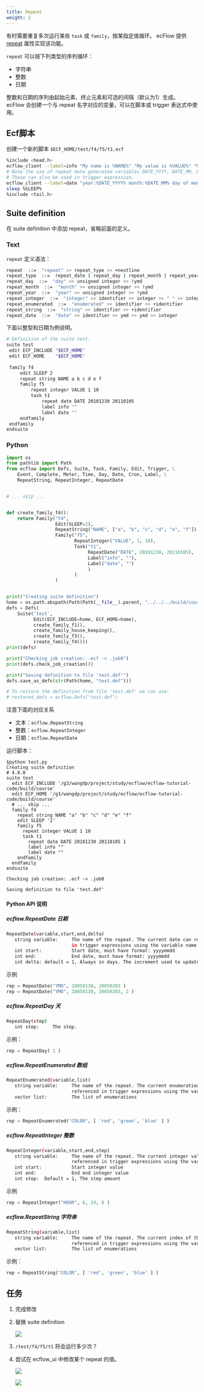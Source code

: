 ```yaml
---
title: Repeat
weight: 2
---
```


有时需要重复多次运行某些 `task` 或 `family`，按某指定值循环。
ecFlow 提供 [repeat](https://software.ecmwf.int/wiki/display/ECFLOW/Glossary#term-repeat) 属性实现该功能。

`repeat` 可以按下列类型的序列循环：

* 字符串
* 整数
* 日期

整数和日期的序列由起始元素、终止元素和可选的间隔（默认为1）生成。
ecFlow 会创建一个与 repeat 名字对应的变量，可以在脚本或 trigger 表达式中使用。

## Ecf脚本

创建一个新的脚本 `$ECF_HOME/test/f4/f5/t1.ecf`

```bash
%include <head.h>
ecflow_client --label=info "My name is %NAME%" "My value is %VALUE%" "My date is %DATE%"
# Note the use of repeat date generated variables DATE_YYYY, DATE_MM, DATE_DD, DATE_DOW to automatically reference year,month,day of the month,day of the week
# These can also be used in trigger expression.
ecflow_client --label=date "year:%DATE_YYYY% month:%DATE_MM% day of month:%DATE_DD% day of week:%DATE_DOW%" 
sleep %SLEEP%
%include <tail.h>
```

## Suite definition

在 suite definition 中添加 repeat，省略前面的定义。

### Text

`repeat` 定义语法：

```bash
repeat  ::=  "repeat" >> repeat_type >> +nextline
repeat_type  ::=  repeat_date | repeat_day | repeat_month | repeat_year | repeat_integer | repeat_enumerated | repeat_string
repeat_day  ::=  "day" >> unsigned integer >> !ymd
repeat_month  ::=  "month" >> unsigned integer >> !ymd
repeat_year  ::=  "year" >> unsigned integer >> !ymd
repeat_integer  ::=  "integer" >> identifier >> integer >> " " >> integer >> " " >> integer
repeat_enumerated  ::=  "enumerated" >> identifier >> +identifier
repeat_string  ::=  "string" >> identifier >> +identifier
repeat_date  ::=  "date" >> identifier >> ymd >> ymd >> integer
```

下面以整型和日期为例说明。

```bash
# Definition of the suite test.
suite test
 edit ECF_INCLUDE "$ECF_HOME"
 edit ECF_HOME    "$ECF_HOME"
 
 family f4
     edit SLEEP 2
     repeat string NAME a b c d e f
     family f5
         repeat integer VALUE 1 10
         task t1
             repeat date DATE 20101230 20110105
             label info ""
             label date ""
     endfamily
 endfamily
endsuite
```

### Python

```py
import os
from pathlib import Path
from ecflow import Defs, Suite, Task, Family, Edit, Trigger, \
    Event, Complete, Meter, Time, Day, Date, Cron, Label, \
    RepeatString, RepeatInteger, RepeatDate


# ... skip ...


def create_family_f4():
    return Family("f4",
                  Edit(SLEEP=2),
                  RepeatString("NAME", ["a", "b", "c", "d", "e", "f"]),
                  Family("f5",
                         RepeatInteger("VALUE", 1, 10),
                         Task("t1",
                              RepeatDate("DATE", 20101230, 20110105),
                              Label("info", ""),
                              Label("date", "")
                              )
                         )
                  )


print("Creating suite definition")
home = os.path.abspath(Path(Path(__file__).parent, "../../../build/course"))
defs = Defs(
    Suite('test',
          Edit(ECF_INCLUDE=home, ECF_HOME=home),
          create_family_f1(),
          create_family_house_keeping(),
          create_family_f3(),
          create_family_f4()))
print(defs)

print("Checking job creation: .ecf -> .job0")
print(defs.check_job_creation())

print("Saving definition to file 'test.def'")
defs.save_as_defs(str(Path(home, "test.def")))

# To restore the definition from file 'test.def' we can use:
# restored_defs = ecflow.Defs("test.def")
```

注意下面的对应关系

- 文本：`ecflow.RepeatString`
- 整数：`ecflow.RepeatInteger`
- 日期：`ecflow.RepeatDate`

运行脚本：

```
$python test.py
Creating suite definition
# 4.8.0
suite test
  edit ECF_INCLUDE '/g3/wangdp/project/study/ecflow/ecflow-tutorial-code/build/course'
  edit ECF_HOME '/g3/wangdp/project/study/ecflow/ecflow-tutorial-code/build/course'
  # ... skip ...
  family f4
    repeat string NAME "a" "b" "c" "d" "e" "f"
    edit SLEEP '2'
    family f5
      repeat integer VALUE 1 10
      task t1
        repeat date DATE 20101230 20110105 1
        label info ""
        label date ""
    endfamily
  endfamily
endsuite

Checking job creation: .ecf -> .job0

Saving definition to file 'test.def'
```

#### Python API 说明

##### ecflow.RepeatDate 日期

```bash
RepeatDate(variable,start,end,delta)
   string variable:     The name of the repeat. The current date can referenced in
                        in trigger expressions using the variable name
   int start:           Start date, must have format: yyyymmdd
   int end:             End date, must have format: yyyymmdd
   int delta: default = 1, Always in days. The increment used to update the date
```

示例

```python
rep = RepeatDate("YMD", 20050130, 20050203 )
rep = RepeatDate("YMD", 20050130, 20050203, 2 )
```

##### ecflow.RepeatDay 天

```bash
RepeatDay(step)
   int step:     The step.
```

示例：

```python
rep = RepeatDay( 1 )
```

##### ecflow.RepeatEnumerated 数组

```bash
RepeatEnumerated(variable,list)
   string variable:     The name of the repeat. The current enumeration index can be
                        referenced in trigger expressions using the variable name
   vector list:         The list of enumerations
```

示例：

```python
rep = RepeatEnumerated("COLOR", [ 'red', 'green', 'blue' ] )
```

##### ecflow.RepeatInteger 整数

```bash
RepeatInteger(variable,start,end,step)
   string variable:     The name of the repeat. The current integer value can be
                        referenced in trigger expressions using the variable name
   int start:           Start integer value
   int end:             End end integer value
   int step:  Default = 1, The step amount
```

示例

```python
rep = RepeatInteger("HOUR", 6, 24, 6 )
```

##### ecflow.RepeatString 字符串

```bash
RepeatString(variable,list)
   string variable:     The name of the repeat. The current index of the string list can be
                        referenced in trigger expressions using the variable name
   vector list:         The list of enumerations
```

示例：

```python
rep = RepeatString("COLOR", [ 'red', 'green', 'blue' ] )
```

## 任务

1. 完成修改
2. 替换 suite definition

    ![](asset/repeat_view.png)

3. `/test/f4/f5/t1` 将会运行多少次？
4. 尝试在 ecflow_ui 中修改某个 repeat 的值。

    ![](asset/repeat_edit.png)

    ![](asset/repeat_edit_run.png)
